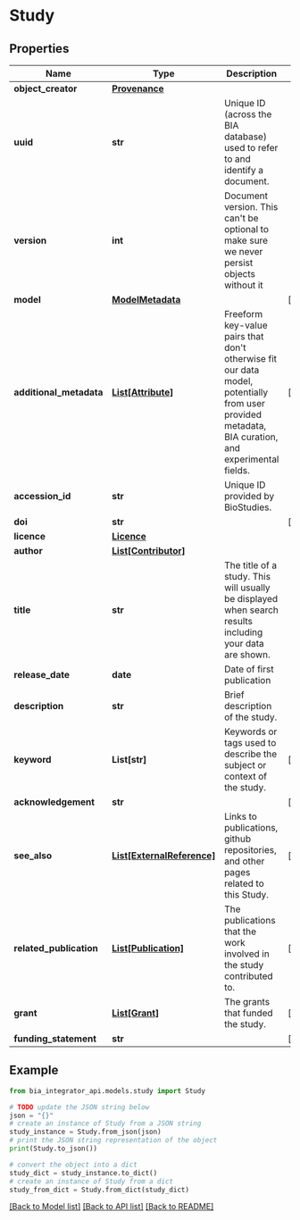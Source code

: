 # Study


## Properties

Name | Type | Description | Notes
------------ | ------------- | ------------- | -------------
**object_creator** | [**Provenance**](Provenance.md) |  | 
**uuid** | **str** | Unique ID (across the BIA database) used to refer to and identify a document. | 
**version** | **int** | Document version. This can&#39;t be optional to make sure we never persist objects without it | 
**model** | [**ModelMetadata**](ModelMetadata.md) |  | [optional] 
**additional_metadata** | [**List[Attribute]**](Attribute.md) | Freeform key-value pairs that don&#39;t otherwise fit our data model, potentially from user provided metadata, BIA curation, and experimental fields. | [optional] 
**accession_id** | **str** | Unique ID provided by BioStudies. | 
**doi** | **str** |  | [optional] 
**licence** | [**Licence**](Licence.md) |  | 
**author** | [**List[Contributor]**](Contributor.md) |  | 
**title** | **str** | The title of a study. This will usually be displayed when search results including your data are shown. | 
**release_date** | **date** | Date of first publication | 
**description** | **str** | Brief description of the study. | 
**keyword** | **List[str]** | Keywords or tags used to describe the subject or context of the study. | [optional] 
**acknowledgement** | **str** |  | [optional] 
**see_also** | [**List[ExternalReference]**](ExternalReference.md) | Links to publications, github repositories, and other pages related to this Study. | [optional] 
**related_publication** | [**List[Publication]**](Publication.md) | The publications that the work involved in the study contributed to. | [optional] 
**grant** | [**List[Grant]**](Grant.md) | The grants that funded the study. | [optional] 
**funding_statement** | **str** |  | [optional] 

## Example

```python
from bia_integrator_api.models.study import Study

# TODO update the JSON string below
json = "{}"
# create an instance of Study from a JSON string
study_instance = Study.from_json(json)
# print the JSON string representation of the object
print(Study.to_json())

# convert the object into a dict
study_dict = study_instance.to_dict()
# create an instance of Study from a dict
study_from_dict = Study.from_dict(study_dict)
```
[[Back to Model list]](../README.md#documentation-for-models) [[Back to API list]](../README.md#documentation-for-api-endpoints) [[Back to README]](../README.md)


